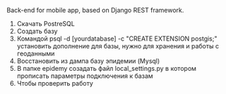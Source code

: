 Back-end for mobile app, based on Django REST framework.

1. Скачать PostreSQL
2. Создать базу
3. Командой psql -d [yourdatabase] -c "CREATE EXTENSION postgis;" установить дополнение для базы, нужно для хранения и работы с геоданными
4. Восстановить из дампа базу эпидемии (Mysql)
5. В папке epidemy созадать файл local_settings.py в котором прописать параметры подключения к базам
6. Чтобы проверить работу
